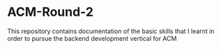# ACM-Round-2
This repository contains documentation of the basic skills that I learnt in order to pursue the backend development vertical for ACM 
